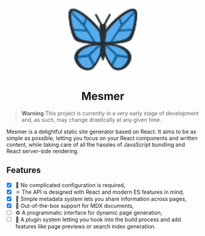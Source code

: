 <p align="center">
  <img width="180" src="https://raw.githubusercontent.com/twitter/twemoji/master/assets/svg/1f98b.svg" />
</p>

<h1 align="center">Mesmer</h1>

> **Warning**
> This project is currently in a very early stage of development
> and, as such, may change drastically at any given time.

Mesmer is a delightful static site generator based on React. It aims to be as
simple as possible, letting you focus on your React components and written
content, while taking care of all the hassles of JavaScript bundling and React
server-side rendering.

## Features
 - [x] :wrench: No complicated configuration is required,
 - [x] :atom_symbol: The API is designed with React and modern ES features in
   mind,
 - [x] :link: Simple metadata system lets you share information across pages,
 - [x] :memo: Out-of-the-box support for MDX documents,
 - [ ] :recycle: A programmatic interface for dynamic page generation,
 - [ ] :electric_plug: A plugin system letting you hook into the build process
   and add features like page previews or search index generation.
